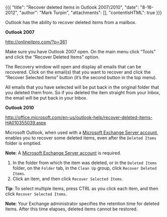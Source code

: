 {{{
  "title": "Recover deleted items in Outlook 2007/2010",
  "date": "8-16-2012",
  "author": "Mark Turpin",
  "attachments": [],
  "contentIsHTML": true
}}}

<p>Outlook has the ability to recover deleted items from a mailbox.</p>
<p><strong>Outlook 2007</strong>
</p>
<p><a href="http://onlineitpro.com/?p=361">http://onlineitpro.com/?p=361</a>
</p>
<p>Make sure you have Outlook 2007 open. On the main menu click “Tools” and click the “Recover Deleted Items” option.</p>

<p>The Recovery window will open and display all emails that can be recovered. Click on the email(s) that you want to recover and click the “Recover Selected Items” button (it’s the second button in the top menu).</p>

<p>All emails that you have selected will be put back in the original folder that you deleted them from. So if you deleted the item straight from your Inbox, the email will be put back in your Inbox.</p>
<p><strong>Outlook 2010</strong>
</p>
<p><a href="http://office.microsoft.com/en-us/outlook-help/recover-deleted-items-HA010355039.aspx">http://office.microsoft.com/en-us/outlook-help/recover-deleted-items-HA010355039.aspx</a>
</p>
<p>
  <a name="BMbacktotop"></a>Microsoft Outlook, when used with a <a href="http://office.microsoft.com/en-us/outlook-help/redir/HA010354969.aspx?CTT=5&amp;origin=HA010355039">Microsoft Exchange Server account</a>, enables you to recover some deleted items, even after the <code>Deleted Items</code>  folder is emptied.</p>
<div></div>
<div>
  <p><strong>Note</strong>: A <a href="http://office.microsoft.com/en-us/outlook-help/redir/HA010354969.aspx?CTT=5&amp;origin=HA010355039">Microsoft Exchange Server account</a> is required.</p>
</div>
<ol>
  <li>In the folder from which the item was deleted, or in the <code>Deleted Items</code> folder, on the <code>Folder</code> tab, in the <code>Clean Up</code> group, click <code>Recover Deleted Items</code>.</li>
  <li>Click an item, and then click <code>Recover Selected Items</code>.</li>
</ol>
<p><strong>Tip</strong>: To select multiple items, press CTRL as you click each item, and then click <code>Recover Selected Items</code>.</p>
<p><strong>Note</strong>: Your Exchange administrator specifies the retention time for deleted items. After this time elapses, deleted items cannot be restored.</p>
